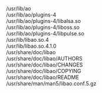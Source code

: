 /usr/lib/ao  
/usr/lib/ao/plugins-4  
/usr/lib/ao/plugins-4/libalsa.so  
/usr/lib/ao/plugins-4/liboss.so  
/usr/lib/ao/plugins-4/libpulse.so  
/usr/lib/libao.so.4  
/usr/lib/libao.so.4.1.0  
/usr/share/doc/libao  
/usr/share/doc/libao/AUTHORS  
/usr/share/doc/libao/CHANGES  
/usr/share/doc/libao/COPYING  
/usr/share/doc/libao/README  
/usr/share/man/man5/libao.conf.5.gz  
